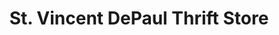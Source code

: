 ---
title: "St. Vincent DePaul Thrift Store"
url: /big-lake/st-vincent-depaul-thrift-store/
shop: charity
---